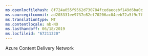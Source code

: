 ```yaml
---
ms.openlocfilehash: 8f724a055f9562d730784fcedaecebf149d6ba0c
ms.sourcegitcommit: ad203331ee9737e82ef70206ac04eeb72a5f9c7f
ms.translationtype: MT
ms.contentlocale: nb-NO
ms.lasthandoff: 06/18/2019
ms.locfileid: "67211320"
---
```

Azure Content Delivery Network